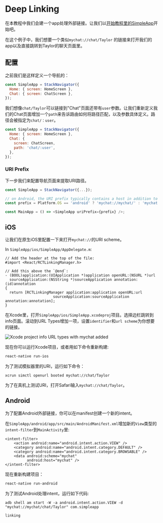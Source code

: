 # Deep Linking

在本教程中我们会建一个app处理外部链接。让我们以[开始教程里的SimpleApp](/docs/intro)开始吧。

在这个例子中，我们想要一个类似`mychat://chat/Taylor` 的链接来打开我们的app以及直接跳转到Taylor的聊天页面里。

## 配置

之前我们是这样定义一个导航的：

```js
const SimpleApp = StackNavigator({
  Home: { screen: HomeScreen },
  Chat: { screen: ChatScreen },
});
```
我们想像`chat/Taylor`可以链接到"Chat"页面还带有`user`参数。让我们重新定义我们的Chat页面增加一个`path`来告诉路由如何将路径匹配，以及参数具体定义。路径会被指定为`chat/：user`。

```js
const SimpleApp = StackNavigator({
  Home: { screen: HomeScreen },
  Chat: {
    screen: ChatScreen,
    path: 'chat/:user',
  },
});
```


### URI Prefix

下一步我们来配置导航页面来提取URI路径。

```js
const SimpleApp = StackNavigator({...});

// on Android, the URI prefix typically contains a host in addition to scheme
const prefix = Platform.OS == 'android' ? 'mychat://mychat/' : 'mychat://';

const MainApp = () => <SimpleApp uriPrefix={prefix} />;
```

## iOS

让我们在原生iOS里配置一下来打开`mychat://`的URI scheme。

In `SimpleApp/ios/SimpleApp/AppDelegate.m`:

```
// Add the header at the top of the file:
#import <React/RCTLinkingManager.h>

// Add this above the `@end`:
- (BOOL)application:(UIApplication *)application openURL:(NSURL *)url
  sourceApplication:(NSString *)sourceApplication annotation:(id)annotation
{
  return [RCTLinkingManager application:application openURL:url
                      sourceApplication:sourceApplication annotation:annotation];
}
```

在Xcode里，打开`SimpleApp/ios/SimpleApp.xcodeproj`项目。选择边栏跳转到info页面。滚动到URL Types增加一项，设置`identifier`和`url scheme`为你想要的链接。

![Xcode project info URL types with mychat added](/assets/xcode-linking.png)

现在你可以运行Xcode项目，或者用如下命令重新构建:

```sh
react-native run-ios
```

为了测试模拟器里的URI，运行如下命令：

```
xcrun simctl openurl booted mychat://chat/Taylor
```

为了在真机上测试URI，打开Safari输入`mychat://chat/Taylor`。

## Android

为了配置Android外部链接，你可以在manifest创建一个新的intent。

在`SimpleApp/android/app/src/main/AndroidManifest.xml`增加新的`View`类型的`intent-filter`到`MainActivity`里:

```
<intent-filter>
    <action android:name="android.intent.action.VIEW" />
    <category android:name="android.intent.category.DEFAULT" />
    <category android:name="android.intent.category.BROWSABLE" />
    <data android:scheme="mychat"
          android:host="mychat" />
</intent-filter>
```

现在重新构建项目：

```sh
react-native run-android
```

为了测试Android处理intent，运行如下代码:

```
adb shell am start -W -a android.intent.action.VIEW -d "mychat://mychat/chat/Taylor" com.simpleapp
```

```phone-example
linking
```
